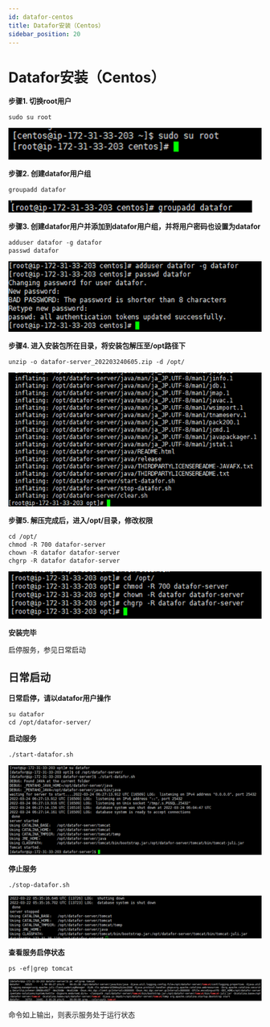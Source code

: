 ```yaml
---
id: datafor-centos
title: Datafor安装（Centos）
sidebar_position: 20
---
```


# Datafor安装（Centos）
 **步骤1. 切换root用户**

```
sudo su root
```

<div align="left"><img src="../../static/img/datafor/setup/image-20220829172346058.png"  /></div>

 **步骤2. 创建datafor用户组**

```
groupadd datafor
```

<div align="left"><img src="../../static/img/datafor/setup/image-20220829172418679.png"  /></div>

 **步骤3. 创建datafor用户并添加到datafor用户组，并将用户密码也设置为datafor**

```
adduser datafor -g datafor
passwd datafor
```

<div align="left"><img src="../../static/img/datafor/setup/image-20220829172434849.png"  /></div>

**步骤4. 进入安装包所在目录，将安装包解压至/opt路径下**

```
unzip -o datafor-server_202203240605.zip -d /opt/
```

<div align="left"><img src="../../static/img/datafor/setup/image-20220829172446528.png"  /></div>

**步骤5. 解压完成后，进入/opt/目录，修改权限**

```
cd /opt/
chmod -R 700 datafor-server
chown -R datafor datafor-server
chgrp -R datafor datafor-server
```

<div align="left"><img src="../../static/img/datafor/setup/image-20220829172501348.png"  /></div>

**安装完毕**

启停服务，参见日常启动

## 日常启动

**日常启停，请以datafor用户操作**

```
su datafor
cd /opt/datafor-server/
```

**启动服务**

```
./start-datafor.sh
```

<div align="left"><img src="../../static/img/datafor/setup/image-20220829172513074.png"  /></div>

**停止服务**

```
./stop-datafor.sh
```

<div align="left"><img src="../../static/img/datafor/setup/image-20220829172525119.png"  /></div>

**查看服务启停状态**

```
ps -ef|grep tomcat
```

<div align="left"><img src="../../static/img/datafor/setup/image-20220829172541387.png"  /></div>

命令如上输出，则表示服务处于运行状态